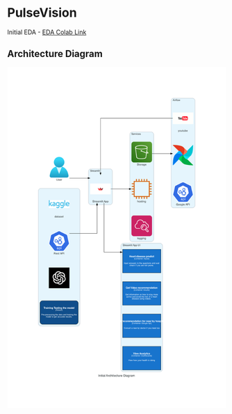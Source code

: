 # PulseVision


Initial EDA - 
[EDA Colab Link](https://drive.google.com/file/d/1YJwH62kW2fRnqUCo0DITjU22YagaKPLj/view?usp=sharing)


## Architecture Diagram
![image](https://github.com/BigDataIA-Spring2023-Team-11/PulseVision/blob/main/project.png)
